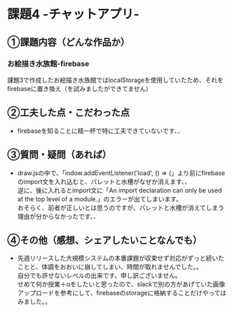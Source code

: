 # 課題4 -チャットアプリ-

## ①課題内容（どんな作品か）
### お絵描き水族館-firebase
 課題3で作成したお絵描き水族館ではlocalStorageを使用していたため、それをfirebaseに置き換え（を試みましたができてません）

## ②工夫した点・こだわった点
-  firebaseを知ることに精一杯で特に工夫できていないです、、

## ③質問・疑問（あれば）
- draw.jsの中で、「indow.addEventListener('load', () => {」より前にfirebaseのimport文を入れ込むと、パレットと水槽がなぜか消えます、、  
逆に、後に入れるとimport文に「An import declaration can only be used at the top level of a module.」のエラーが出てしまいます。  
おそらく、前者が正しいとは思うのですが、パレットと水槽が消えてしまう理由が分からなかったです、、

## ④その他（感想、シェアしたいことなんでも）
- 先週リリースした大規模システムの本番課題が収束せず対応がずっと続いたことと、体調をおおいに崩してしまい、時間が取れませんでした。。  
自分でも許せないレベルの出来です。申し訳ございません。  
せめて何か授業＋αをしたいと思ったので、slackで別の方があげていた画像アップロードを参考にして、firebaseのstorageに格納することだけやってはみました。。
